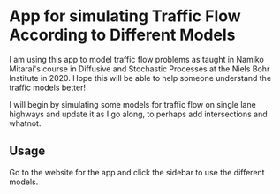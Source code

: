 # App for simulating Traffic Flow According to Different Models 
I am using this app to model traffic flow problems as taught in Namiko Mitarai's course in Diffusive and Stochastic Processes at the Niels Bohr Institute in 2020. 
Hope this will be able to help someone understand the traffic models better!

I will begin by simulating some models for traffic flow on single lane highways and update it as I go along, to perhaps add intersections and whatnot. 
## Usage 
Go to the website for the app and click the sidebar to use the different models.
